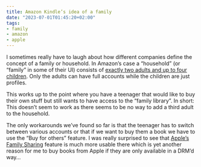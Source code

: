 ```yaml
---
title: Amazon Kindle’s idea of a family
date: "2023-07-01T01:45:20+02:00"
tags:
- family
- amazon
- apple
---
```


I sometimes really have to laugh about how different companies define the concept of a family or household. In Amazon’s case a “household” (or “family” in some of their UI) consists of [exactly two adults and up to four children](https://www.amazon.com/gp/help/customer/display.html%3FnodeId%3DGEX2D6QN8PKQJAJ2). Only the adults can have full accounts while the children are just profiles.

This works up to the point where you have a teenager that would like to buy their own stuff but still wants to have access to the “family library”. In short: This doesn’t seem to work as there seems to be no way to add a third adult to the household.

The only workarounds we’ve found so far is that the teenager has to switch between various accounts or that if we want to buy them a book we have to use the “Buy for others” feature. I was really surprised to see that [Apple’s Family Sharing](https://appleinsider.com/articles/21/06/22/how-to-share-apple-books-with-family-members) feature is much more usable there which is yet another reason for me to buy books from Apple if they are only available in a DRM’d way…
